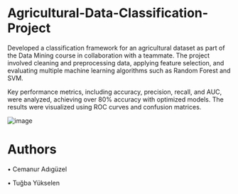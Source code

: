 # Agricultural-Data-Classification-Project
Developed a classification framework for an agricultural dataset as part of the Data Mining course 
in collaboration with a teammate. The project involved cleaning and preprocessing data, applying 
feature selection, and evaluating multiple machine learning algorithms such as Random Forest and SVM.

Key performance metrics, including accuracy, precision, recall, and AUC, were analyzed, achieving 
over 80% accuracy with optimized models. The results were visualized using ROC curves and confusion 
matrices.

![image](https://github.com/user-attachments/assets/0ef9b042-feb7-4215-828a-0ac3626598be)

# Authors
• Cemanur Adıgüzel

• Tuğba Yükselen
